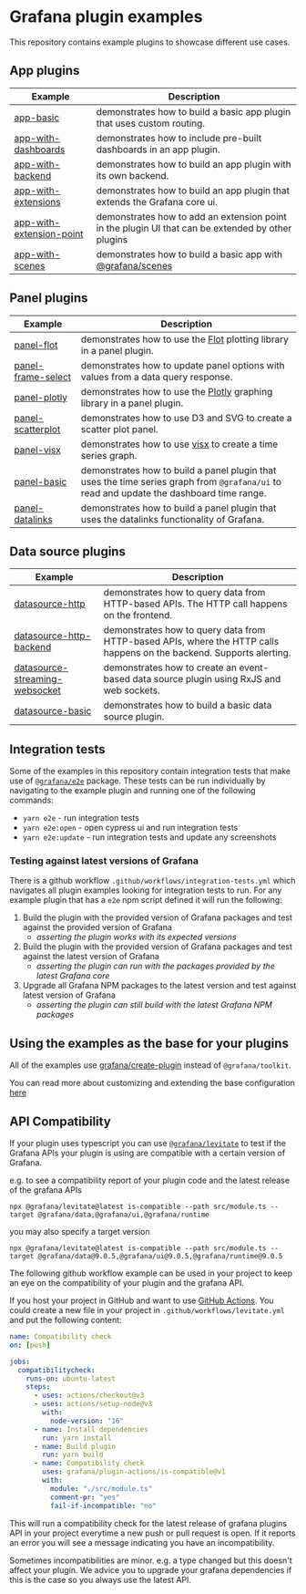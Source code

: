 # Grafana plugin examples

This repository contains example plugins to showcase different use cases.

## App plugins

| Example                                                       | Description                                                                                       |
| ------------------------------------------------------------- | ------------------------------------------------------------------------------------------------- |
| [app-basic](examples/app-basic)                               | demonstrates how to build a basic app plugin that uses custom routing.                            |
| [app-with-dashboards](examples/app-with-dashboards)           | demonstrates how to include pre-built dashboards in an app plugin.                                |
| [app-with-backend](examples/app-with-backend)                 | demonstrates how to build an app plugin with its own backend.                                     |
| [app-with-extensions](examples/app-with-extensions)           | demonstrates how to build an app plugin that extends the Grafana core ui.                         |
| [app-with-extension-point](examples/app-with-extension-point) | demonstrates how to add an extension point in the plugin UI that can be extended by other plugins |
| [app-with-scenes](examples/app-with-scenes)                   | demonstrates how to build a basic app with [@grafana/scenes](https://github.com/grafana/scenes/) |

## Panel plugins

| Example                                           | Description                                                                                                                              |
| ------------------------------------------------- | ---------------------------------------------------------------------------------------------------------------------------------------- |
| [panel-flot](examples/panel-flot)                 | demonstrates how to use the [Flot](http://www.flotcharts.org) plotting library in a panel plugin.                                        |
| [panel-frame-select](examples/panel-frame-select) | demonstrates how to update panel options with values from a data query response.                                                         |
| [panel-plotly](examples/panel-plotly)             | demonstrates how to use the [Plotly](https://plotly.com/javascript/) graphing library in a panel plugin.                                 |
| [panel-scatterplot](examples/panel-scatterplot)   | demonstrates how to use D3 and SVG to create a scatter plot panel.                                                                       |
| [panel-visx](examples/panel-visx)                 | demonstrates how to use [visx](https://github.com/airbnb/visx) to create a time series graph.                                            |
| [panel-basic](examples/panel-basic)               | demonstrates how to build a panel plugin that uses the time series graph from `@grafana/ui` to read and update the dashboard time range. |
| [panel-datalinks](examples/panel-datalinks)       | demonstrates how to build a panel plugin that uses the datalinks functionality of Grafana.                                               |

## Data source plugins

| Example                                                                   | Description                                                                                                          |
| ------------------------------------------------------------------------- | -------------------------------------------------------------------------------------------------------------------- |
| [datasource-http](examples/datasource-http)                               | demonstrates how to query data from HTTP-based APIs. The HTTP call happens on the frontend.                          |
| [datasource-http-backend](examples/datasource-http-backend)               | demonstrates how to query data from HTTP-based APIs, where the HTTP calls happens on the backend. Supports alerting. |
| [datasource-streaming-websocket](examples/datasource-streaming-websocket) | demonstrates how to create an event-based data source plugin using RxJS and web sockets.                             |
| [datasource-basic](examples/datasource-basic)                             | demonstrates how to build a basic data source plugin.                                                                |

## Integration tests

Some of the examples in this repository contain integration tests that make use of [`@grafana/e2e`](https://npmjs.com/package/@grafana/e2e) package. These tests can be run individually by navigating to the example plugin and running one of the following commands:

- `yarn e2e` - run integration tests
- `yarn e2e:open` - open cypress ui and run integration tests
- `yarn e2e:update` - run integration tests and update any screenshots

### Testing against latest versions of Grafana

There is a github workflow `.github/workflows/integration-tests.yml` which navigates all plugin examples looking for integration tests to run. For any example plugin that has a `e2e` npm script defined it will run the following:

1. Build the plugin with the provided version of Grafana packages and test against the provided version of Grafana
   - _asserting the plugin works with its expected versions_
1. Build the plugin with the provided version of Grafana packages and test against the latest version of Grafana
   - _asserting the plugin can run with the packages provided by the latest Grafana core_
1. Upgrade all Grafana NPM packages to the latest version and test against latest version of Grafana
   - _asserting the plugin can still build with the latest Grafana NPM packages_

## Using the examples as the base for your plugins

All of the examples use [grafana/create-plugin](https://github.com/grafana/create-plugin/) instead of `@grafana/toolkit`.

You can read more about customizing and extending the base configuration [here](https://github.com/grafana/create-plugin/#customizing-or-extending-the-basic-configs)

## API Compatibility

If your plugin uses typescript you can use [`@grafana/levitate`](https://github.com/grafana/levitate/) to test if the Grafana APIs your plugin is using are compatible with a certain version of Grafana.

e.g. to see a compatibility report of your plugin code and the latest release of the grafana APIs

```
npx @grafana/levitate@latest is-compatible --path src/module.ts --target @grafana/data,@grafana/ui,@grafana/runtime

```

you may also specify a target version

```
npx @grafana/levitate@latest is-compatible --path src/module.ts --target @grafana/data@9.0.5,@grafana/ui@9.0.5,@grafana/runtime@9.0.5

```

The following github workflow example can be used in your project to keep an eye on the compatibility of your plugin and the grafana API.

If you host your project in GitHub and want to use [GitHub Actions](https://docs.github.com/en/actions). You could create a new file in your project in `.github/workflows/levitate.yml` and put the following content:

```yaml
name: Compatibility check
on: [push]

jobs:
  compatibilitycheck:
    runs-on: ubuntu-latest
    steps:
      - uses: actions/checkout@v3
      - uses: actions/setup-node@v3
        with:
          node-version: "16"
      - name: Install dependencies
        run: yarn install
      - name: Build plugin
        run: yarn build
      - name: Compatibility check
        uses: grafana/plugin-actions/is-compatible@v1
        with:
          module: "./src/module.ts"
          comment-pr: "yes"
          fail-if-incompatible: "no"
```

This will run a compatibility check for the latest release of grafana plugins API in your project everytime a new push or pull request is open. If it reports an error you will see a message indicating you have an incompatibility.

Sometimes incompatibilities are minor. e.g. a type changed but this doesn't affect your plugin. We advice you to upgrade your grafana dependencies if this is the case so you always use the latest API.
